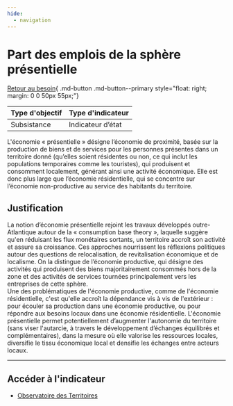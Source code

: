 ```yaml
---
hide:
  - navigation
---
```


# Part des emplois de la sphère présentielle

[Retour au besoin](https://konsilion.github.io/diag360/pages/besoins/bi1){ .md-button .md-button--primary style="float: right; margin: 0 0 50px 55px;"}

|Type d'objectif|Type d'indicateur|
|--|--|
|Subsistance|Indicateur d’état|

L'économie « présentielle » désigne l’économie de proximité, basée sur la production de biens et de services pour les personnes présentes dans un territoire donné (qu’elles soient résidentes ou non, ce qui inclut les populations temporaires comme les touristes), qui produisent et consomment localement, générant ainsi une activité économique. Elle est donc plus large que l’économie résidentielle, qui se concentre sur l’économie non-productive au service des habitants du territoire.

## Justification

La notion d’économie présentielle rejoint les travaux développés outre-Atlantique autour de la « consumption base theory », laquelle suggère qu'en réduisant les flux monétaires sortants, un territoire accroît son activité et assure sa croissance. Ces approches nourrissent les réflexions politiques autour des questions de relocalisation, de revitalisation économique et de localisme. 
On la distingue de l’économie productive, qui désigne des activités qui produisent des biens majoritairement consommés hors de la zone et des activités de services tournées principalement vers les entreprises de cette sphère.  
Une des problématiques de l'économie productive, comme de l'économie résidentielle, c'est qu'elle accroît la dépendance vis à vis de l'extérieur : pour écouler sa production dans une économie productive, ou pour répondre aux besoins locaux dans une économie résidentielle. 
L'économie présentielle permet potentiellement d’augmenter l'autonomie du territoire (sans viser l'autarcie, à travers le développement d’échanges équilibrés et complémentaires), dans la mesure où elle valorise les ressources locales, diversifie le tissu économique local et densifie les échanges entre acteurs locaux. 

---

## Accéder à l'indicateur

- [Observatoire des Territoires](https://www.observatoire-des-territoires.gouv.fr/outils/cartographie-interactive/#c=indicator&f=presentielle&i=emp_sphere.part_sphere&s=2019&view=map72) 
